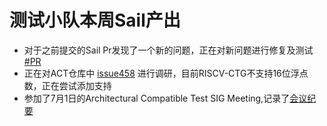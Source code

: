 # 测试小队本周Sail产出

- 对于之前提交的Sail Pr发现了一个新的问题，正在对新问题进行修复及测试[#PR](https://github.com/rems-project/sail/pull/581)
- 正在对ACT仓库中 [issue458](https://github.com/riscv-non-isa/riscv-arch-test/issues/458) 进行调研，目前RISCV-CTG不支持16位浮点数，正在尝试添加支持
- 参加了7月1日的Architectural Compatible Test SIG Meeting,记录了[会议纪要](./ACT.md)